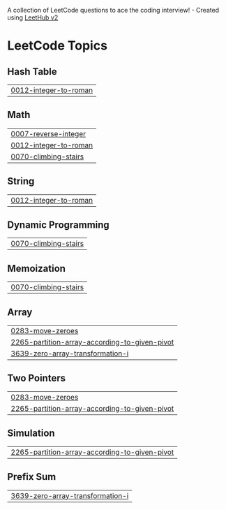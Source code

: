 A collection of LeetCode questions to ace the coding interview! - Created using [LeetHub v2](https://github.com/arunbhardwaj/LeetHub-2.0)
<!---LeetCode Topics Start-->
# LeetCode Topics
## Hash Table
|  |
| ------- |
| [0012-integer-to-roman](https://github.com/CodeWithDevesh/LeetCode/tree/master/0012-integer-to-roman) |
## Math
|  |
| ------- |
| [0007-reverse-integer](https://github.com/CodeWithDevesh/LeetCode/tree/master/0007-reverse-integer) |
| [0012-integer-to-roman](https://github.com/CodeWithDevesh/LeetCode/tree/master/0012-integer-to-roman) |
| [0070-climbing-stairs](https://github.com/CodeWithDevesh/LeetCode/tree/master/0070-climbing-stairs) |
## String
|  |
| ------- |
| [0012-integer-to-roman](https://github.com/CodeWithDevesh/LeetCode/tree/master/0012-integer-to-roman) |
## Dynamic Programming
|  |
| ------- |
| [0070-climbing-stairs](https://github.com/CodeWithDevesh/LeetCode/tree/master/0070-climbing-stairs) |
## Memoization
|  |
| ------- |
| [0070-climbing-stairs](https://github.com/CodeWithDevesh/LeetCode/tree/master/0070-climbing-stairs) |
## Array
|  |
| ------- |
| [0283-move-zeroes](https://github.com/CodeWithDevesh/LeetCode/tree/master/0283-move-zeroes) |
| [2265-partition-array-according-to-given-pivot](https://github.com/CodeWithDevesh/LeetCode/tree/master/2265-partition-array-according-to-given-pivot) |
| [3639-zero-array-transformation-i](https://github.com/CodeWithDevesh/LeetCode/tree/master/3639-zero-array-transformation-i) |
## Two Pointers
|  |
| ------- |
| [0283-move-zeroes](https://github.com/CodeWithDevesh/LeetCode/tree/master/0283-move-zeroes) |
| [2265-partition-array-according-to-given-pivot](https://github.com/CodeWithDevesh/LeetCode/tree/master/2265-partition-array-according-to-given-pivot) |
## Simulation
|  |
| ------- |
| [2265-partition-array-according-to-given-pivot](https://github.com/CodeWithDevesh/LeetCode/tree/master/2265-partition-array-according-to-given-pivot) |
## Prefix Sum
|  |
| ------- |
| [3639-zero-array-transformation-i](https://github.com/CodeWithDevesh/LeetCode/tree/master/3639-zero-array-transformation-i) |
<!---LeetCode Topics End-->
